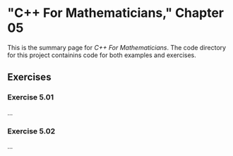 # "C++ For Mathematicians," Chapter 05

This is the summary page for *C++ For Mathematicians*. The code directory for this project containins code for both examples and exercises.

## Exercises

### Exercise 5.01
...

### Exercise 5.02
...
